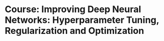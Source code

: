 <h1> Course: Improving Deep Neural Networks: Hyperparameter Tuning, Regularization and Optimization </h1>

